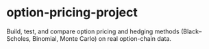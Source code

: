 # option-pricing-project
Build, test, and compare option pricing and hedging methods (Black–Scholes, Binomial, Monte Carlo) on real option-chain data.
